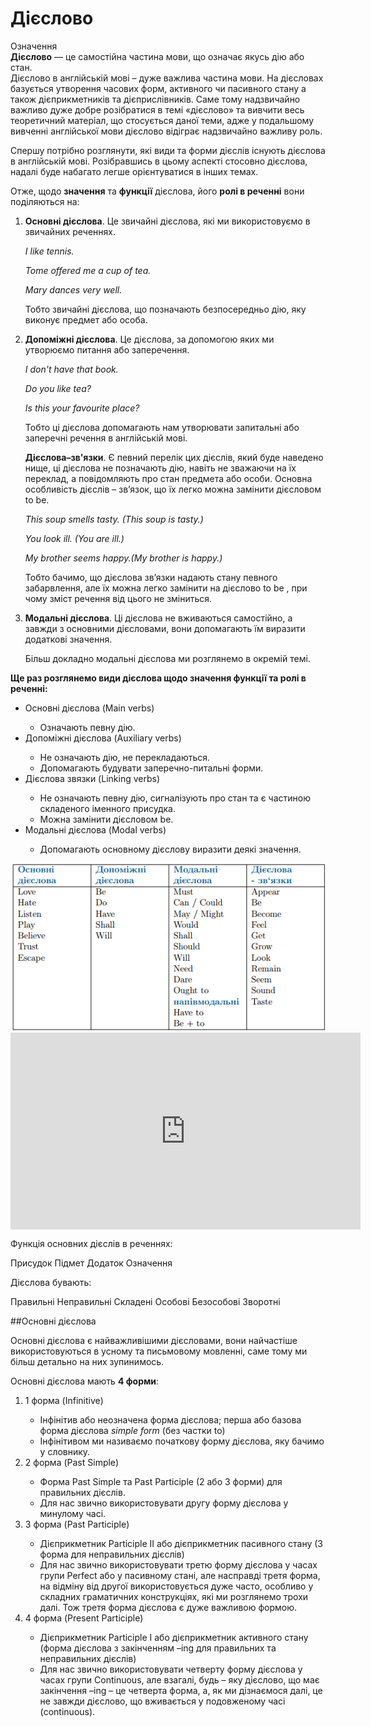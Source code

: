 # Дiєслово

<div class="space">
<div class="eoz-wrap">
<span class="eoz">Означення</span>
<div class="eoz-text">
<b>Дієслово</b> — це самостійна частина мови, що означає якусь дію або стан.</br>Дієслово в англійській мові – дуже важлива частина мови. На дієсловах базується утворення часових форм, активного чи пасивного стану а також дієприкметників та дієприслівників. Саме тому надзвичайно важливо дуже добре розібратися в темі «дієслово» та вивчити весь теоретичний матеріал, що стосується даної теми, адже у подальшому вивченні англійської мови дієслово відіграє надзвичайно важливу роль.
</div>
</div>
</div>

<p>Спершу потрібно розглянути, які види та форми дієслів існують дієслова в англійській мові. Розібравшись в цьому аспекті стосовно дієслова, надалі буде набагато легше орієнтуватися в інших темах.</p>

<p>Отже, щодо <b>значення</b> та <b>функції</b> дієслова, його <b>ролі в реченні</b> вони поділяються на:</p>
<ol>
<li><b>Основні дієслова</b>. Це звичайні дієслова, які ми використовуємо в звичайних реченнях.</li>
<p><i>I like tennis.</i></p>
<p><i>Tome offered me a cup of tea.</i></p>
<p><i>Mary dances very well.</i></p>
<p>Тобто звичайні дієслова, що позначають безпосередньо дію, яку виконує предмет або особа.</p>
<li><b>Допоміжні дієслова</b>. Це дієслова, за допомогою яких ми утворюємо питання або заперечення.</li>
<p><i>I don't have that book.</i></p>
<p><i>Do you like tea?</i></p>
<p><i>Is this your favourite place?</i></p>
<p>Тобто ці дієслова допомагають нам утворювати запитальні або заперечні речення в англійській мові.</p>
<p><b>Дієслова–зв'язки</b>. Є певний перелік цих дієслів, який буде наведено нище, ці дієслова не позначають дію, навіть не зважаючи на їх переклад, а повідомляють про стан предмета або особи. Основна особливість дієслів – зв’язок, що їх легко можна замінити дієсловом to be.</p>
<p><i>This soup smells tasty. (This soup is tasty.)</i></p>
<p><i>You look ill. (You are ill.)</i></p>
<p><i>My brother seems happy.(My brother is happy.)</i></p>
<p>Тобто бачимо, що дієслова зв’язки надають стану певного забарвлення, але їх можна легко замінити на дієслово to be , при чому зміст речення від цього не зміниться.</p>
<li><b>Модальні дієслова</b>. Ці дієслова не вживаються самостійно, а завжди з основними дієсловами, вони допомагають їм виразити додаткові значення.</li>
<p>Більш докладно модальні дієслова ми розглянемо в окремій темі.</p>
</ol>

<p><b>Ще раз розглянемо види дієслова щодо значення функції та ролі в реченні:</b></p>
<ul>
<li>Основні дієслова (Main verbs)</li>
<ul>
<li>Означають певну дію.</li>
</ul>
<li>Допоміжні дієслова (Auxiliary verbs)</li>
<ul>
<li>Не означають дію, не перекладаються.</li>
<li>Допомагають будувати заперечно-питальні форми.</li>
</ul>
<li>Дієслова звязки (Linking verbs)</li>
<ul>
<li>Не означають певну дію, сигналізують про стан та є частиною складеного іменного присудка.</li>
<li>Можна замінити дієсловом be.</li>
</ul>
<li>Модальні дієслова (Modal verbs)</li>
<ul>
<li>Допомагають основному дієслову виразити деякі значення.</li>
</ul>
</ul>

<div align="center"><img src="181_p1.png"/></div>


<div class="fluidMedia">
<iframe align="center" width="560" height="315" src="https://www.youtube.com/embed/l4D_6K3h25s" frameborder="0" allowfullscreen></iframe>
</div>
<div class="popup">
</div>


<quiz correctLabel="correct" incorrectLabel="incorrect" checkLabel="check">
    <question text="">
        <p>Функція основних дієслів в реченнях:</p>
        <answer correct>Присудок</answer>
        <answer>Підмет</answer>
        <answer>Додаток</answer>
        <answer>Означення</answer>
    </question>
    <question multiple>
        <p>Дієслова бувають:</p>
        <answer correct>Правильні</answer>
        <answer correct>Неправильні</answer>
        <answer>Складені </answer>
        <answer correct>Особові</answer>
        <answer correct>Безособові<answer>
        <answer>Зворотні</answer>
    </question>
</quiz>

##Основні дієслова

<p>Основні дієслова є найважливішими дієсловами, вони найчастіше використовуються в усному та письмовому мовленні, саме тому ми більш детально на них зупинимось.</p>

<p>Основні дієслова мають <b>4 форми</b>:</p>
<ol>
<li>1 форма (Infinitive)</li>
<ul>
<li>Інфінітив або неозначена форма дієслова; перша або базова форма дієслова <i>simple form</i> (без частки to)</li>
<li>Інфінітивом ми називаємо початкову форму дієслова, яку бачимо у словнику.</li>
</ul>
<li>2 форма (Past Simple)</li>
<ul>
<li>Форма Past Simple та Past Participle (2 або 3 форми) для правильних дієслів.</li>
<li>Для нас звично використовувати другу форму дієслова у минулому часі.</li>
</ul>
<li>3 форма (Past Participle)</li>
<ul>
<li>Дієприкметник Participle ІІ або дієприкметник пасивного стану (3 форма для неправильних дієслів)</li>
<li>Для нас звично використовувати третю форму дієслова у часах групи Perfect  або у пасивному стані, але насправді третя форма, на відміну від другої використовується дуже часто, особливо у складних граматичних конструкціях, які ми розглянемо трохи далі. Тож третя форма дієслова є дуже важливою формою.</li>
</ul>
<li>4 форма (Present Participle)</li>
<ul>
<li>Дієприкметник Participle I або дієприкметник активного стану (форма дієслова з закінченням –ing для правильних та неправильних дієслів)</li>
<li>Для нас звично використовувати четверту форму дієслова у часах групи Continuous, але взагалі, будь – яку дієслово, що має закінчення –ing – це четверта форма, а, як ми дізнаємося далі, це не завжди дієслово, що вживається у подовженому часі (continuous).</li>
</ul>
</ol>